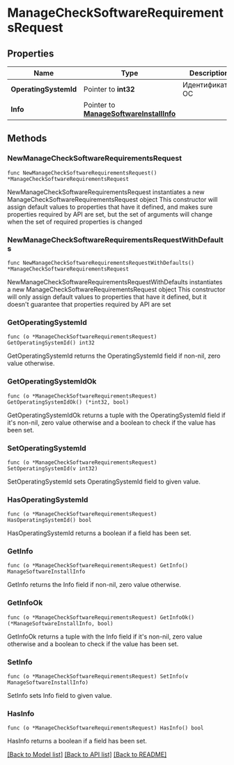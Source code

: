 # ManageCheckSoftwareRequirementsRequest

## Properties

Name | Type | Description | Notes
------------ | ------------- | ------------- | -------------
**OperatingSystemId** | Pointer to **int32** | Идентификатор ОС | [optional] 
**Info** | Pointer to [**ManageSoftwareInstallInfo**](ManageSoftwareInstallInfo.md) |  | [optional] 

## Methods

### NewManageCheckSoftwareRequirementsRequest

`func NewManageCheckSoftwareRequirementsRequest() *ManageCheckSoftwareRequirementsRequest`

NewManageCheckSoftwareRequirementsRequest instantiates a new ManageCheckSoftwareRequirementsRequest object
This constructor will assign default values to properties that have it defined,
and makes sure properties required by API are set, but the set of arguments
will change when the set of required properties is changed

### NewManageCheckSoftwareRequirementsRequestWithDefaults

`func NewManageCheckSoftwareRequirementsRequestWithDefaults() *ManageCheckSoftwareRequirementsRequest`

NewManageCheckSoftwareRequirementsRequestWithDefaults instantiates a new ManageCheckSoftwareRequirementsRequest object
This constructor will only assign default values to properties that have it defined,
but it doesn't guarantee that properties required by API are set

### GetOperatingSystemId

`func (o *ManageCheckSoftwareRequirementsRequest) GetOperatingSystemId() int32`

GetOperatingSystemId returns the OperatingSystemId field if non-nil, zero value otherwise.

### GetOperatingSystemIdOk

`func (o *ManageCheckSoftwareRequirementsRequest) GetOperatingSystemIdOk() (*int32, bool)`

GetOperatingSystemIdOk returns a tuple with the OperatingSystemId field if it's non-nil, zero value otherwise
and a boolean to check if the value has been set.

### SetOperatingSystemId

`func (o *ManageCheckSoftwareRequirementsRequest) SetOperatingSystemId(v int32)`

SetOperatingSystemId sets OperatingSystemId field to given value.

### HasOperatingSystemId

`func (o *ManageCheckSoftwareRequirementsRequest) HasOperatingSystemId() bool`

HasOperatingSystemId returns a boolean if a field has been set.

### GetInfo

`func (o *ManageCheckSoftwareRequirementsRequest) GetInfo() ManageSoftwareInstallInfo`

GetInfo returns the Info field if non-nil, zero value otherwise.

### GetInfoOk

`func (o *ManageCheckSoftwareRequirementsRequest) GetInfoOk() (*ManageSoftwareInstallInfo, bool)`

GetInfoOk returns a tuple with the Info field if it's non-nil, zero value otherwise
and a boolean to check if the value has been set.

### SetInfo

`func (o *ManageCheckSoftwareRequirementsRequest) SetInfo(v ManageSoftwareInstallInfo)`

SetInfo sets Info field to given value.

### HasInfo

`func (o *ManageCheckSoftwareRequirementsRequest) HasInfo() bool`

HasInfo returns a boolean if a field has been set.


[[Back to Model list]](../README.md#documentation-for-models) [[Back to API list]](../README.md#documentation-for-api-endpoints) [[Back to README]](../README.md)


